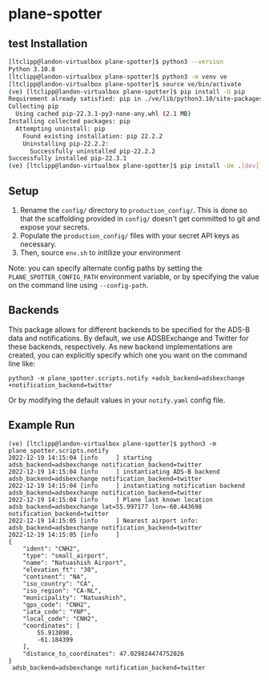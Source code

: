 # plane-spotter
test
Installation
--------------

```bash
[ltclipp@landon-virtualbox plane-spotter]$ python3 --version
Python 3.10.8
[ltclipp@landon-virtualbox plane-spotter]$ python3 -m venv ve
[ltclipp@landon-virtualbox plane-spotter]$ source ve/bin/activate
(ve) [ltclipp@landon-virtualbox plane-spotter]$ pip install -U pip
Requirement already satisfied: pip in ./ve/lib/python3.10/site-packages (22.2.2)
Collecting pip
  Using cached pip-22.3.1-py3-none-any.whl (2.1 MB)
Installing collected packages: pip
  Attempting uninstall: pip
    Found existing installation: pip 22.2.2
    Uninstalling pip-22.2.2:
      Successfully uninstalled pip-22.2.2
Successfully installed pip-22.3.1
(ve) [ltclipp@landon-virtualbox plane-spotter]$ pip install -Ue .[dev]
```

Setup
------

1. Rename the `config/` directory to `production_config/`. This is done so that the scaffolding provided in `config/` doesn't
get committed to git and expose your secrets.
2. Populate the `production_config/` files with your secret API keys as necessary.
3. Then, source `env.sh` to initilize your environment

Note: you can specify alternate config paths by setting the `PLANE_SPOTTER_CONFIG_PATH` environment variable, or by specifying the value on the command line using `--config-path`.

Backends
---------

This package allows for different backends to be specified for the ADS-B data and notifications. By default, we use ADSBExchange and Twitter for these backends, respectively. As new backend implementations are created, you can explicitly specify which one you want on the command line like:

```
python3 -m plane_spotter.scripts.notify +adsb_backend=adsbexchange +notification_backend=twitter
```

Or by modifying the default values in your `notify.yaml` config file.

Example Run
------------

```
(ve) [ltclipp@landon-virtualbox plane-spotter]$ python3 -m plane_spotter.scripts.notify 
2022-12-19 14:15:04 [info     ] starting                       adsb_backend=adsbexchange notification_backend=twitter
2022-12-19 14:15:04 [info     ] instantiating ADS-B backend    adsb_backend=adsbexchange notification_backend=twitter
2022-12-19 14:15:04 [info     ] instantiating notification backend adsb_backend=adsbexchange notification_backend=twitter
2022-12-19 14:15:04 [info     ] Plane last known location      adsb_backend=adsbexchange lat=55.997177 lon=-60.443698 notification_backend=twitter
2022-12-19 14:15:05 [info     ] Nearest airport info:          adsb_backend=adsbexchange notification_backend=twitter
2022-12-19 14:15:05 [info     ] 
{
    "ident": "CNH2",
    "type": "small_airport",
    "name": "Natuashish Airport",
    "elevation_ft": "30",
    "continent": "NA",
    "iso_country": "CA",
    "iso_region": "CA-NL",
    "municipality": "Natuashish",
    "gps_code": "CNH2",
    "iata_code": "YNP",
    "local_code": "CNH2",
    "coordinates": [
        55.913898,
        -61.184399
    ],
    "distance_to_coordinates": 47.029824474752026
}
 adsb_backend=adsbexchange notification_backend=twitter
```

